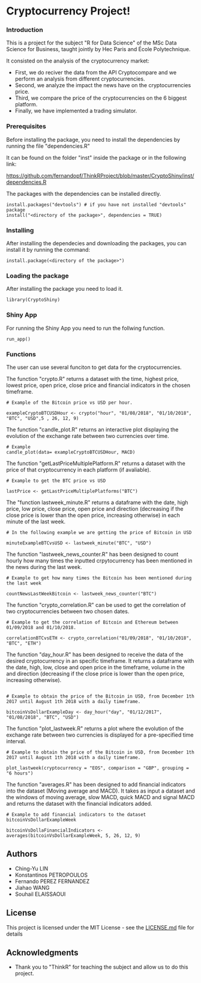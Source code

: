 # Cryptocurrency Project!

### Introduction

This is a project for the subject "R for Data Science" of the MSc Data Science for Business, taught jointly by Hec Paris and École Polytechnique.

It consisted on the analysis of the cryptocurrency market:

* First, we do reciver the data from the API Cryptocompare and we perform an analysis from different cryptocurrencies.
* Second, we analyze the impact the news have on the cryptocurrencies price.
* Third, we compare the price of the cryptocurrencies on the 6 biggest platform.
* Finally, we have implemented a trading simulator.

### Prerequisites

Before installing the package, you need to install the dependencies by running the file "dependencies.R"

It can be found on the folder "inst" inside the package or in the following link:

https://github.com/fernandopf/ThinkRProject/blob/master/CryptoShiny/inst/dependencies.R

The packages with the dependencies can be installed directly.
```
install.packages("devtools") # if you have not installed "devtools" package
install("<directory of the package>", dependencies = TRUE)

```

### Installing

After installing the dependecies and downloading the packages, you can install it by running the command:

```
install.package(<directory of the package>")

```


### Loading the package

After installing the package you need to load it.

```
library(CryptoShiny)

```

### Shiny App

For running the Shiny App you need to run the follwing function.
```
run_app()
```

### Functions

The user can use several funciton to get data for the cryptocurrencies.

The function "crypto.R" returns a dataset with the time, highest price, lowest price, open price, close price and financial indicators in the chosen timeframe.


```
# Example of the Bitcoin price vs USD per hour.

exampleCryptoBTCUSDHour <- crypto("hour", "01/08/2018", "01/10/2018", "BTC", "USD",5 , 26, 12, 9)
```

The function "candle_plot.R" returns an interactive plot displaying the evolution of the exchange rate between two currencies over time.

```
# Example
candle_plot(data= exampleCryptoBTCUSDHour, MACD)
```

The function "getLastPriceMultiplePlatform.R" returns a dataset with the price of that cryptocurrency in each platform (if avaliable).

```
# Example to get the BTC price vs USD

lastPrice <- getLastPriceMultiplePlatforms("BTC")
```

The "function lastweek_minute.R" returns a dataframe with the date, high price, low price, close price, open price and direction (decreasing if the close price is lower than the open price, increasing otherwise) in each minute of the last week. 

```
# In the following example we are getting the price of Bitcoin in USD

minuteExampleBTCvsUSD <- lastweek_minute("BTC", "USD")

```
The function "lastweek_news_counter.R" has been designed to count hourly how many times the inputted crpytocurrency has been mentioned in the news during the last week.

```
# Example to get how many times the Bitcoin has been mentioned during the last week

countNewsLastWeekBitcoin <- lastweek_news_counter("BTC")
```
The function "crypto_correlation.R" can be used to get the correlation of two cryptocurrencies between two chosen dates.

```
# Example to get the correlation of Bitcoin and Ethereum between 01/09/2018 and 01/10/2018.

correlationBTCvsETH <- crypto_correlation("01/09/2018", "01/10/2018", "BTC", "ETH")
```

The function "day_hour.R" has been designed to receive the data of the desired cryptocurrency in an specific timeframe. It returns a dataframe with the date, high, low, close and open price in the timeframe, volume in the and direction (decreasing if the close price is lower than the open price, increasing otherwise).

```

# Example to obtain the price of the Bitcoin in USD, from December 1th 2017 until August 1th 2018 with a daily timeframe.

bitcoinVsDollarExampleDay <- day_hour("day", "01/12/2017", "01/08/2018", "BTC", "USD")
```

The function "plot_lastweek.R" returns a plot where the evolution of the exchange rate between two currencies is displayed for a pre-specified time interval.

```
# Example to obtain the price of the Bitcoin in USD, from December 1th 2017 until August 1th 2018 with a daily timeframe.

plot_lastweek(cryptocurrency = "EOS", comparison = "GBP", grouping = "6 hours")
```

The function "averages.R" has been designed to add financial indicators into the dataset (Moving average and MACD). It takes as input a dataset and the windows of moving average, slow MACD, quick MACD and signal MACD and returns the dataset with the financial indicators added.


```
# Example to add financial indicators to the dataset bitcoinVsDollarExampleWeek

bitcoinVsDollaFinancialIndicators <- averages(bitcoinVsDollarExampleWeek, 5, 26, 12, 9)
```

## Authors

* Ching-Yu LIN
* Konstantinos PETROPOULOS
* Fernando PEREZ FERNANDEZ
* Jiahao WANG
* Souhail ELAISSAOUI

## License

This project is licensed under the MIT License - see the [LICENSE.md](LICENSE.md) file for details

## Acknowledgments

* Thank you to "ThinkR" for teaching the subject and allow us to do this project.

